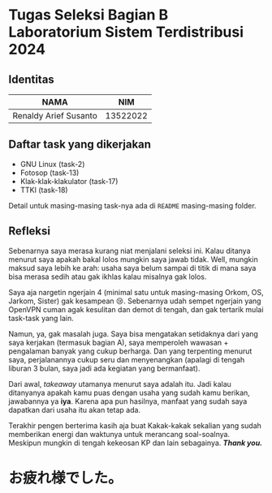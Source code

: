 # Tugas Seleksi Bagian B Laboratorium Sistem Terdistribusi 2024

## Identitas
|NAMA|NIM|
|-|-|
|Renaldy Arief Susanto|13522022|

## Daftar task yang dikerjakan
- GNU Linux (task-2)
- Fotosop (task-13)
- Klak-klak-klakulator (task-17)
- TTKI (task-18)

Detail untuk masing-masing task-nya ada di `README` masing-masing folder.

## Refleksi
Sebenarnya saya merasa kurang niat menjalani seleksi ini. Kalau ditanya menurut saya apakah bakal lolos mungkin saya jawab tidak. Well, mungkin maksud saya lebih ke arah: usaha saya belum sampai di titik di mana saya bisa merasa sedih atau gak ikhlas kalau misalnya gak lolos.

Saya aja nargetin ngerjain 4 (minimal satu untuk masing-masing Orkom, OS, Jarkom, Sister) gak kesampean 😢. Sebenarnya udah sempet ngerjain yang OpenVPN cuman agak kesulitan dan demot di tengah, dan gak tertarik mulai task-task yang lain.

Namun, ya, gak masalah juga. Saya bisa mengatakan setidaknya dari yang saya kerjakan (termasuk bagian A), saya memperoleh wawasan + pengalaman banyak yang cukup berharga. Dan yang terpenting menurut saya, perjalanannya cukup seru dan menyenangkan (apalagi di tengah liburan 3 bulan, saya jadi ada kegiatan yang bermanfaat). 

Dari awal, _takeaway_ utamanya menurut saya adalah itu. Jadi kalau ditanyanya apakah kamu puas dengan usaha yang sudah kamu berikan, jawabannya ya **iya**. Karena apa pun hasilnya, manfaat yang sudah saya dapatkan dari usaha itu akan tetap ada.

Terakhir pengen berterima kasih aja buat Kakak-kakak sekalian yang sudah memberikan energi dan waktunya untuk merancang soal-soalnya. Meskipun mungkin di tengah kekeosan KP dan lain sebagainya. _**Thank you.**_

# お疲れ様でした。